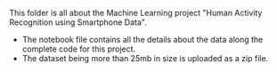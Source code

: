 This folder is all about the Machine Learning project "Human Activity Recognition using Smartphone Data".
</br>

- The notebook file contains all the details about the data along the complete code for this project.
- The dataset being more than 25mb in size is uploaded as a zip file.
